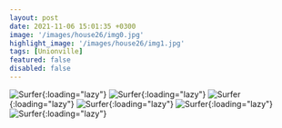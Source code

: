 ```yaml
---
layout: post
date: 2021-11-06 15:01:35 +0300
image: '/images/house26/img0.jpg'
highlight_image: '/images/house26/img1.jpg'
tags: [Unionville]
featured: false
disabled: false
---
```


![Surfer]({{site.baseurl}}/images/house26/img3.jpg){:loading="lazy"}
![Surfer]({{site.baseurl}}/images/house26/img4.jpg){:loading="lazy"}
![Surfer]({{site.baseurl}}/images/house26/img5.jpg){:loading="lazy"}
![Surfer]({{site.baseurl}}/images/house26/img6.jpg){:loading="lazy"}
![Surfer]({{site.baseurl}}/images/house26/img7.jpg){:loading="lazy"}
![Surfer]({{site.baseurl}}/images/house26/img8.jpg){:loading="lazy"} 